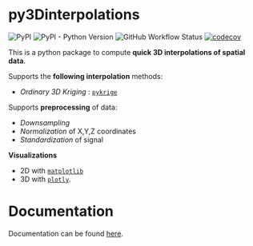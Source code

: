# py3Dinterpolations
![PyPI](https://img.shields.io/pypi/v/py3Dinterpolations)
![PyPI - Python Version](https://img.shields.io/pypi/pyversions/py3Dinterpolations)
![GitHub Workflow Status](https://img.shields.io/github/actions/workflow/status/giocaizzi/py3Dinterpolations/tests.yml)
[![codecov](https://codecov.io/gh/giocaizzi/py3Dinterpolations/branch/main/graph/badge.svg?token=8COIITUR2I)](https://codecov.io/gh/giocaizzi/py3Dinterpolations)


This is a python package to compute **quick 3D interpolations of spatial data**.

Supports the **following interpolation** methods:
- *Ordinary 3D Kriging* : [`pykrige`](https://github.com/GeoStat-Framework/PyKrige)

Supports **preprocessing** of data:
- *Downsampling*
- *Normalization* of X,Y,Z coordinates
- *Standardization* of signal 

**Visualizations**
- 2D with [`matplotlib`](https://matplotlib.org/stable/)
- 3D with [`plotly`](https://plotly.com/).

# Documentation

Documentation can be found [here](https://giocaizzi.github.io/py3Dinterpolations/).